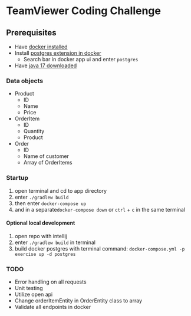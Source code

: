# TeamViewer Coding Challenge

## Prerequisites
- Have [docker installed](https://docs.docker.com/engine/install/)
- Install [postgres extension in docker](https://hub.docker.com/_/postgres)
  - Search bar in docker app ui and enter `postgres`
- Have [java 17 downloaded](https://www.oracle.com/java/technologies/downloads/#java17)

### Data objects

- Product
  - ID
  - Name
  - Price
- OrderItem
  - ID
  - Quantity
  - Product
- Order
  - ID
  - Name of customer
  - Array of OrderItems



### Startup
1. open terminal and cd to app directory
2. enter `./gradlew build`
3. then enter `docker-compose up`
4. and in a separate`docker-compose down` or `ctrl` + `c` in the same terminal

#### Optional local development
1. open repo with intellij
2. enter `./gradlew build` in terminal
3. build docker postgres with terminal command: `docker-compose.yml -p exercise up -d postgres`


### TODO
- Error handling on all requests
- Unit testing
- Utilize open api
- Change orderItemEntity in OrderEntity class to array
- Validate all endpoints in docker

